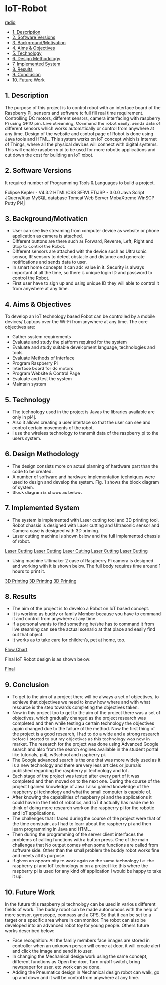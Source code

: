 # IoT-Robot

[radio](./photos/radio.png)

<!-- TOC -->

- [1. Description](#1-description)
- [2. Software Versions](#2-software-versions)
- [3. Background/Motivation](#3-backgroundmotivation)
- [4. Aims & Objectives](#4-aims--objectives)
- [5. Technology](#5-technology)
- [6. Design Methodology](#6-design-methodology)
- [7. Implemented System](#7-implemented-system)
- [8. Results](#8-results)
- [9. Conclusion](#9-conclusion)
- [10. Future Work](#10-future-work)

<!-- /TOC -->

<a id="markdown-1-description" name="1-description"></a>
## 1. Description
The purpose of this project is to control robot with an interface board of the Raspberry Pi, sensors and software to full fill real time requirement. Controlling DC motors, different sensors, camera interfacing with raspberry Pi using GPIO pin. Live streaming, Command the robot easily, sends data of different sensors which works automatically or control from anywhere at any time. Design of the website and control page of Robot is done using Java tools and HTML. This system works on IoT concept which is Internet of Things, where all the physical devices will connect with digital systems. This will enable raspberry pi to be used for more robotic applications and cut down the cost for building an IoT robot.

<a id="markdown-2-software-versions" name="2-software-versions"></a>
## 2. Software Versions

It required number of Programming Tools & Languages to build a project. 

Eclipse Kepler - V4.3.2
HTML/CSS
SERVLET/JSP - 3.0.0
Java Script
JQuery/Ajax
MySQL database
Tomcat Web Server
MobaXtreme
WinSCP
Putty
Pi4j

<a id="markdown-3-backgroundmotivation" name="3-backgroundmotivation"></a>
## 3. Background/Motivation
- User can see live streaming from computer device as website or phone application as camera is attached. 
- Different buttons are there such as Forward, Reverse, Left, Right and Stop to control the Robot. 
- Different sensors are attached with the device such as Ultrasonic sensor, IR sensors to detect obstacle and distance and generate notifications and sends data to user. 
- In smart home concepts it can add value in it.
Security is always important at all the time, so there is unique login ID and password to control the Robot. 
- First user have to sign up and using unique ID they will able to control it from anywhere at any time.


<a id="markdown-4-aims--objectives" name="4-aims--objectives"></a>
## 4. Aims & Objectives
To develop an IoT technology based Robot can be controlled by a mobile devices/ Laptops over the Wi-Fi from anywhere at any time.
The core objectives are:
- Gather system requirements
- Evaluate and study the platform required for the system
- Evaluate and study suitable development language, technologies and tools
- Evaluate Methods of Interface
- Program Raspberry Pi
- Interface board for dc motors
- Program Website & Control Page
- Evaluate and test the system
- Maintain system	

<a id="markdown-5-technology" name="5-technology"></a>
## 5. Technology
- The technology used in the project is Javas the libraries available are only in pi4j. 
- Also it allows creating a user interface so that the user can see and control certain movements of the robot. 
- I use the wireless technology to transmit data of the raspberry pi to the users system.

<a id="markdown-6-design-methodology" name="6-design-methodology"></a>
## 6. Design Methodology

- The design consists more on actual planning of hardware part than the code to be created. 
- A number of software and hardware implementation techniques were used to design and develop the system. Fig. 1 shows the block diagram of system. 
- Block diagram is shows as below:


<a id="markdown-7-implemented-system" name="7-implemented-system"></a>
## 7. Implemented System

- The system is implemented with Laser cutting tool and 3D printing tool. Robot chassis is designed with Laser cutting and Ultrasonic sensor and Camera case is designed with 3D priming.
- Laser cutting machine is shown below and the full implemented chassis of robot. 

[Laser Cutting](./photos/laser1.jpg)
[Laser Cutting](./photos/laser2.jpg)
[Laser Cutting](./photos/laser3.jpg)
[Laser Cutting](./photos/laser4.jpg)
[Laser Cutting](./photos/laser5.jpg)

- Using machine Ultimaker 2 case of Raspberry Pi camera is designed and working with it is shown below. The full body requires time around 1 hours to print it. 

[3D Printing](./photos/3D1.jpg)
[3D Printing](./photos/3D2.jpg)
[3D Printing](./photos/3D3.jpg)

<a id="markdown-8-results" name="8-results"></a>
## 8. Results

- The aim of the project is to develop a Robot on IoT based concept. 
- It is working as buddy or family Member because you have to command it and control from anywhere at any time. 
- If a personal wants to find something he/she has to command it from live steaming can see the actual scenario at that place and easily find out that object.
-  It works as to take care for children’s, pet at home, too. 

[Flow Chart](./photos/flowchart.png)

Final IoT Robot design is as shown below: 

[Final](./photos/final.jpg)

<a id="markdown-9-conclusion" name="9-conclusion"></a>
## 9. Conclusion

- To get to the aim of a project there will be always a set of objectives, to achieve that objectives we need to know how where and with what resource is the step towards completing the objectives taken. 
- Now in this project too to get to the aim of the project there was a set of objectives, which gradually changed as the project research was completed and then while testing a certain technology the objectives again changed due to the failure of the method. Now the first thing of the project is a good research, I had to do a wide and a strong research before I started to put my objectives as this technology was new in market. 
The research for the project was done using Advanced Google search and also from the search engines available in the student portal like tutorials, pi4j, w3school and raspberry pi.
- The Google advanced search is the one that was more widely used as it is a new technology and there are very less articles or journals published regarding the raspberry pi technology and IoT. 
- Each stage of the project was tested after every part of it was completed and then moved on to the next one. During the course of the project I gained knowledge of Java I also gained knowledge of the raspberry pi technology and what the small computer is capable of. 
- After knowing the capabilities of raspberry pi and the applications it could have in the field of robotics, and IoT it actually has made me to think of doing more research work on the raspberry pi for the robotic and IoT applications. 
- The challenges that I faced during the course of the project were that of the time constrain, as I had to learn about the raspberry pi and then learn programming in Java and HTML. 
- Then during the programming of the server client interfaces the problems of calling functions with a button press. One of the main challenges that No output comes when some functions are called from software side. Other than the small problem the buddy robot works fine and meets all its purpose. 
- If given an opportunity to work again on the same technology i.e. the raspberry pi and IoT technology or on a project like this where the raspberry pi is used for any kind off application I would be happy to take it up.

<a id="markdown-10-future-work" name="10-future-work"></a>
## 10. Future Work

In the future this raspberry pi technology can be used in various different fields of work. The buddy robot can be made autonomous with the help of more sensor, gyroscope, compass and a GPS. So that it can be set to a target or a specific area where in can monitor. The robot can also be developed into an advanced robot toy for young people. Others future works described below:
-	Face recognition: All the family members face images are stored in controller when an unknown person will come at door, it will create alert and click the image and send it to user. 
-	In changing the Mechanical design work using the same concept, different functions as Open the door, Turn on/off switch, bring newspaper for user, etc work can be done.
-	Adding the Pneumatics design in Mechanical design robot can walk, go up and down and it will be control from anywhere at any time. 
